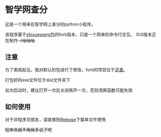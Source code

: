 # 智学网查分

这是一个用来在智学网上查分的python小程序。

该程序基于[zhixuewang包](https://github.com/anwenhu/zhixuewang-python)的fork版本，只是一个简单的命令行交互。
GUI版本正在制作~~（咕咕咕~~

## 注意

为了美观起见，我对默认的包进行了修改，fork的项目位于[这里](https://github.com/YogurtZebra/zhixuewang-python)。

打包好的exe文件位于dist文件夹下

初次启动时，建议打开一次后关闭再开一次，否则清屏函数可能失效

## 如何使用

对于非程序员朋友，请直接到[Release](https://github.com/YogurtZebra/zhixuewang/releases)下载单文件使用

~~程序员就不用我多说了吧~~
